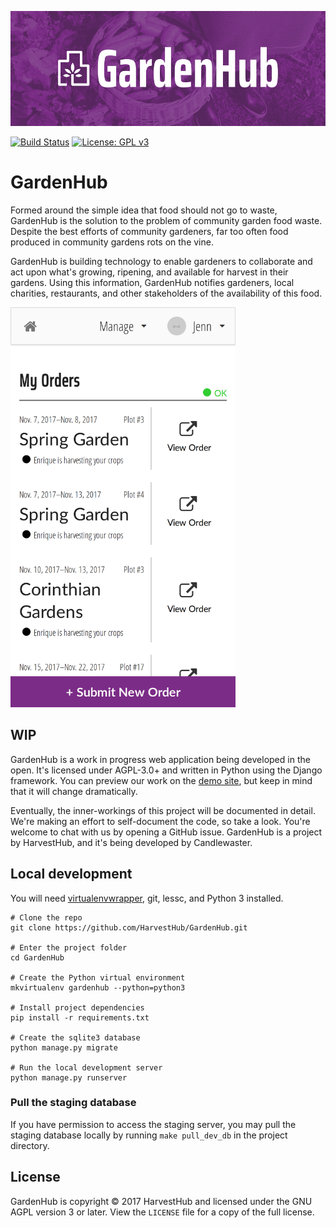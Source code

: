![GardenHub Promo Banner](gardenhub-promo.png)

[![Build Status](https://travis-ci.org/HarvestHub/GardenHub.svg?branch=master)](https://travis-ci.org/HarvestHub/GardenHub)
[![License: GPL v3](https://img.shields.io/badge/License-GPL%20v3-blue.svg)](https://www.gnu.org/licenses/gpl-3.0)

# GardenHub

Formed around the simple idea that food should not go to waste, GardenHub is the solution to the problem of community garden food waste. Despite the best efforts of community gardeners, far too often food produced in community gardens rots on the vine.

GardenHub is building technology to enable gardeners to collaborate and act upon what's growing, ripening, and available for harvest in their gardens. Using this information, GardenHub notifies gardeners, local charities, restaurants, and other stakeholders of the availability of this food.

<img src="gardenhub-screenshot.png" alt="GardenHub Mobile Screenshot" height="640">

## WIP

GardenHub is a work in progress web application being developed in the open. It's licensed under AGPL-3.0+ and written in Python using the Django framework. You can preview our work on the [demo site](http://gardenhub.candlewaster.co/), but keep in mind that it will change dramatically.

Eventually, the inner-workings of this project will be documented in detail. We're making an effort to self-document the code, so take a look. You're welcome to chat with us by opening a GitHub issue. GardenHub is a project by HarvestHub, and it's being developed by Candlewaster.

## Local development

You will need [virtualenvwrapper](http://virtualenvwrapper.readthedocs.io/en/latest/), git, lessc, and Python 3 installed.

```
# Clone the repo
git clone https://github.com/HarvestHub/GardenHub.git

# Enter the project folder
cd GardenHub

# Create the Python virtual environment
mkvirtualenv gardenhub --python=python3

# Install project dependencies
pip install -r requirements.txt

# Create the sqlite3 database
python manage.py migrate

# Run the local development server
python manage.py runserver
```

### Pull the staging database
If you have permission to access the staging server, you may pull the staging database locally by running `make pull_dev_db` in the project directory.

## License

GardenHub is copyright © 2017 HarvestHub and licensed under the GNU AGPL version 3 or later. View the `LICENSE` file for a copy of the full license.

